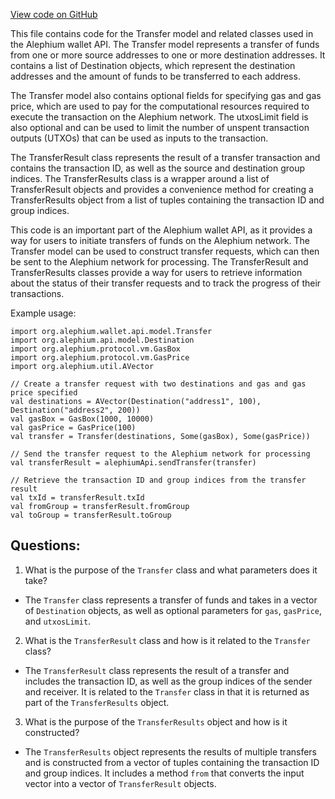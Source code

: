 [View code on GitHub](https://github.com/alephium/alephium/wallet/src/main/scala/org/alephium/wallet/api/model/Transfer.scala)

This file contains code for the Transfer model and related classes used in the Alephium wallet API. The Transfer model represents a transfer of funds from one or more source addresses to one or more destination addresses. It contains a list of Destination objects, which represent the destination addresses and the amount of funds to be transferred to each address. 

The Transfer model also contains optional fields for specifying gas and gas price, which are used to pay for the computational resources required to execute the transaction on the Alephium network. The utxosLimit field is also optional and can be used to limit the number of unspent transaction outputs (UTXOs) that can be used as inputs to the transaction.

The TransferResult class represents the result of a transfer transaction and contains the transaction ID, as well as the source and destination group indices. The TransferResults class is a wrapper around a list of TransferResult objects and provides a convenience method for creating a TransferResults object from a list of tuples containing the transaction ID and group indices.

This code is an important part of the Alephium wallet API, as it provides a way for users to initiate transfers of funds on the Alephium network. The Transfer model can be used to construct transfer requests, which can then be sent to the Alephium network for processing. The TransferResult and TransferResults classes provide a way for users to retrieve information about the status of their transfer requests and to track the progress of their transactions. 

Example usage:

```
import org.alephium.wallet.api.model.Transfer
import org.alephium.api.model.Destination
import org.alephium.protocol.vm.GasBox
import org.alephium.protocol.vm.GasPrice
import org.alephium.util.AVector

// Create a transfer request with two destinations and gas and gas price specified
val destinations = AVector(Destination("address1", 100), Destination("address2", 200))
val gasBox = GasBox(1000, 10000)
val gasPrice = GasPrice(100)
val transfer = Transfer(destinations, Some(gasBox), Some(gasPrice))

// Send the transfer request to the Alephium network for processing
val transferResult = alephiumApi.sendTransfer(transfer)

// Retrieve the transaction ID and group indices from the transfer result
val txId = transferResult.txId
val fromGroup = transferResult.fromGroup
val toGroup = transferResult.toGroup
```
## Questions: 
 1. What is the purpose of the `Transfer` class and what parameters does it take?
- The `Transfer` class represents a transfer of funds and takes in a vector of `Destination` objects, as well as optional parameters for `gas`, `gasPrice`, and `utxosLimit`.
2. What is the `TransferResult` class and how is it related to the `Transfer` class?
- The `TransferResult` class represents the result of a transfer and includes the transaction ID, as well as the group indices of the sender and receiver. It is related to the `Transfer` class in that it is returned as part of the `TransferResults` object.
3. What is the purpose of the `TransferResults` object and how is it constructed?
- The `TransferResults` object represents the results of multiple transfers and is constructed from a vector of tuples containing the transaction ID and group indices. It includes a method `from` that converts the input vector into a vector of `TransferResult` objects.